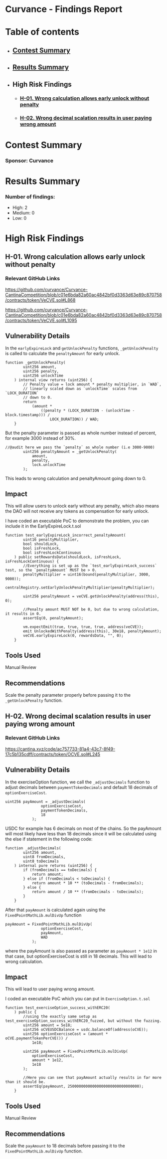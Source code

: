 # Curvance - Findings Report

# Table of contents
- ## [Contest Summary](#contest-summary)
- ## [Results Summary](#results-summary)
- ## High Risk Findings
    - ### [H-01. Wrong calculation allows early unlock without penalty](#H-01)
    - ### [H-02. Wrong decimal scalation results in user paying wrong amount](#H-02)

# <a id='contest-summary'></a>Contest Summary

### Sponsor: Curvance

# <a id='results-summary'></a>Results Summary

### Number of findings:
   - High: 2
   - Medium: 0
   - Low: 0

# High Risk Findings

## <a id='#H-01'></a>H-01. Wrong calculation allows early unlock without penalty            

### Relevant GitHub Links
	
https://github.com/curvance/Curvance-CantinaCompetition/blob/c01e6bda82a60ac4842bf0d3363d63e89c870758/contracts/token/VeCVE.sol#L868

https://github.com/curvance/Curvance-CantinaCompetition/blob/c01e6bda82a60ac4842bf0d3363d63e89c870758/contracts/token/VeCVE.sol#L1095

## Vulnerability Details
In the `earlyExpireLock` and `getUnlockPenalty` functions, `_getUnlockPenalty` is called to calculate the `penaltyAmount` for early unlock.

```solidity
function _getUnlockPenalty(
        uint256 amount,
        uint256 penalty,
        uint256 unlockTime
    ) internal view returns (uint256) {
        // Penalty value = lock amount * penalty multiplier, in `WAD`,
        // linearly scaled down as `unlockTime` scales from `LOCK_DURATION`
        // down to 0.
        return
            (amount *
                ((penalty * (LOCK_DURATION - (unlockTime - block.timestamp))) /
                    LOCK_DURATION)) / WAD;
    }
```

But the penalty parameter is passed as whole number instead of percent, for example 3000 instead of 30%.

```solidity
//@audit here we pass the `penalty` as whole number (i.e 3000-9000)
        uint256 penaltyAmount = _getUnlockPenalty(
            amount,
            penalty,
            lock.unlockTime
        );
```

This leads to wrong calculation and penaltyAmount going down to 0.
## Impact
This will allow users to unlock early without any penalty, which also means the DAO will not receive any tokens as compensation for early unlock.

I have coded an executable PoC to demonstrate the problem, you can include it in the EarlyExpireLock.t.sol

```solidity
function test_earlyExpireLock_incorrect_penaltyAmount(
        uint16 penaltyMultiplier,
        bool shouldLock,
        bool isFreshLock,
        bool isFreshLockContinuous
    ) public setRewardsData(shouldLock, isFreshLock, isFreshLockContinuous) {
        //Everything is set up as the `test_earlyExpireLock_success` test, so the `penaltyAmount` MUST be > 0.
        penaltyMultiplier = uint16(bound(penaltyMultiplier, 3000, 9000));
        centralRegistry.setEarlyUnlockPenaltyMultiplier(penaltyMultiplier);

        uint256 penaltyAmount = veCVE.getUnlockPenalty(address(this), 0);

        //Penalty amount MUST NOT be 0, but due to wrong calculation, it results in 0.
        assertEq(0, penaltyAmount);

        vm.expectEmit(true, true, true, true, address(veCVE));
        emit UnlockedWithPenalty(address(this), 30e18, penaltyAmount);
        veCVE.earlyExpireLock(0, rewardsData, "", 0);
    }
```

## Tools Used
Manual Review
## Recommendations
Scale the penalty parameter properly before passing it to the `_getUnlockPenalty` function.
		
## <a id='#H-02'></a>H-02. Wrong decimal scalation results in user paying wrong amount        

### Relevant GitHub Links
	
https://cantina.xyz/code/ac757733-81a4-43c7-8f49-17c5b135cdff/contracts/token/OCVE.sol#L245

## Vulnerability Details
In the exerciseOption function, we call the `_adjustDecimals` function to adjust decimals between `paymentTokenDecimals` and default 18 decimals of `optionExerciseCost`.
```solidity
uint256 payAmount = _adjustDecimals(
                optionExerciseCost, 
                paymentTokenDecimals, 
                18
            );
```
USDC for example has 6 decimals on most of the chains. So the payAmount will most likely have less than 18 decimals since it will be calculated using the else if statement in the following code:
```solidity
function _adjustDecimals(
        uint256 amount,
        uint8 fromDecimals,
        uint8 toDecimals
    ) internal pure returns (uint256) {
        if (fromDecimals == toDecimals) {
            return amount;
        } else if (fromDecimals < toDecimals) {
            return amount * 10 ** (toDecimals - fromDecimals);
        } else {
            return amount / 10 ** (fromDecimals - toDecimals);
        }
    }
```
After that `payAmount` is calculated again using the `FixedPointMathLib.mulDivUp` function
```solidity
payAmount = FixedPointMathLib.mulDivUp(
                optionExerciseCost, 
                payAmount,
                WAD
            );
```
where the payAmount is also passed as parameter as `payAmount * 1e12` in that case, but optionExerciseCost is still in 18 decimals. This will lead to wrong calculation.
## Impact
This will lead to user paying wrong amount.

I coded an executable PoC which you can put in `ExerciseOption.t.sol`
```solidity
function test_exerciseOption_success_withERC20(
    ) public {
        //using the exactly same setup as test_exerciseOption_success_withERC20_fuzzed, but without the fuzzing.
        uint256 amount = 5e18;
        uint256 oCVEUSDCBalance = usdc.balanceOf(address(oCVE));
        uint256 optionExerciseCost = (amount * oCVE.paymentTokenPerCVE()) /
            1e18;
        
        uint256 payAmount = FixedPointMathLib.mulDivUp(
            optionExerciseCost,
            amount * 1e12,
            1e18
        );

        //Here you can see that payAmount actually results in far more than it should be.
        assertEq(payAmount, 25000000000000000000000000000000);
    }
```

## Tools Used
Manual Review
## Recommendations
Scale the `payAmount` to 18 decimals before passing it to the `FixedPointMathLib.mulDivUp` function.
